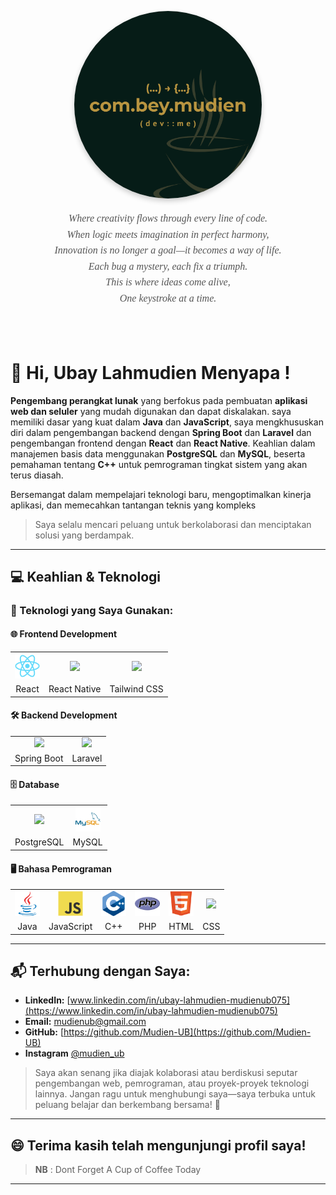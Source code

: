 <p align="center">
  <img src="./Bey_Mudien.png" width="300" style="border-radius: 50%; box-shadow: 0 4px 8px rgba(0, 0, 0, 0.2);" alt="Foto Profil Ubay Lahmudien"/>
</p>

  <p align="center" style="font-family: Georgia, serif; font-style: italic; font-size: 16px; line-height: 1.6; color: #555;">
    Where creativity flows through every line of code.<br>
    When logic meets imagination in perfect harmony,<br>
    Innovation is no longer a goal—it becomes a way of life.<br>
    Each bug a mystery, each fix a triumph.<br>
    This is where ideas come alive,<br>
    One keystroke at a time.
  </p>
<br/>
<br/>


# 👋 Hi, Ubay Lahmudien Menyapa !

**Pengembang perangkat lunak** yang berfokus pada pembuatan **aplikasi web dan seluler** yang mudah digunakan dan dapat diskalakan. saya memiliki dasar yang kuat dalam **Java** dan **JavaScript**, saya mengkhususkan diri dalam pengembangan backend dengan **Spring Boot** dan **Laravel** dan pengembangan frontend dengan **React** dan **React Native**. Keahlian dalam manajemen basis data menggunakan **PostgreSQL** dan **MySQL**, beserta pemahaman tentang **C++** untuk pemrograman tingkat sistem yang akan terus diasah.

Bersemangat dalam mempelajari teknologi baru, mengoptimalkan kinerja aplikasi, dan memecahkan tantangan teknis yang kompleks
> Saya selalu mencari peluang untuk berkolaborasi dan menciptakan solusi yang berdampak.

---

## 💻 Keahlian & Teknologi

### 🚀 Teknologi yang Saya Gunakan:

#### 🌐 Frontend Development
<table>
  <tr align="center">
    <td><img src="https://raw.githubusercontent.com/devicons/devicon/master/icons/react/react-original.svg" width="40"/></td>
    <td><img src="https://reactnative.dev/img/header_logo.svg" width="40"/></td>
    <td><img src="https://www.vectorlogo.zone/logos/tailwindcss/tailwindcss-icon.svg" width="40"/></td>
  </tr>
  <tr align="center">
    <td>React</td>
    <td>React Native</td>
    <td>Tailwind CSS</td>
  </tr>
</table>

#### 🛠️ Backend Development
<table>
  <tr align="center">
    <td><img src="https://img.icons8.com/officel/80/spring-logo.png" width="40"/></td>
    <td><img src="https://laravel.com/img/logomark.min.svg" width="40"/></td>
  </tr>
  <tr align="center">
    <td>Spring Boot</td>
    <td>Laravel</td>
  </tr>
</table>

#### 🗄️ Database
<table>
  <tr align="center">
    <td><img src="https://www.vectorlogo.zone/logos/postgresql/postgresql-icon.svg" width="40"/></td>
    <td><img src="https://raw.githubusercontent.com/devicons/devicon/master/icons/mysql/mysql-original-wordmark.svg" width="40"/></td>
  </tr>
  <tr align="center">
    <td>PostgreSQL</td>
    <td>MySQL</td>
  </tr>
</table>

#### 🖥️ Bahasa Pemrograman
<table>
  <tr align="center">
    <td><img src="https://raw.githubusercontent.com/devicons/devicon/master/icons/java/java-original.svg" width="40"/></td>
    <td><img src="https://raw.githubusercontent.com/devicons/devicon/master/icons/javascript/javascript-original.svg" width="40"/></td>
    <td><img src="https://raw.githubusercontent.com/devicons/devicon/master/icons/cplusplus/cplusplus-original.svg" width="40"/></td>
    <td><img src="https://raw.githubusercontent.com/devicons/devicon/master/icons/php/php-original.svg" width="40"/></td>
    <td><img src="https://raw.githubusercontent.com/devicons/devicon/master/icons/html5/html5-original.svg" width="40"/></td>
    <td><img src="https://cdn.jsdelivr.net/gh/devicons/devicon@latest/icons/css3/css3-original.svg" width="40"/></td>
  </tr>
  <tr align="center">
    <td>Java</td>
    <td>JavaScript</td>
    <td>C++</td>
    <td>PHP</td>
    <td>HTML</td>
    <td>CSS</td>
  </tr>
</table>

---

## 📬 Terhubung dengan Saya:

- **LinkedIn:** [www.linkedin.com/in/ubay-lahmudien-mudienub075](https://www.linkedin.com/in/ubay-lahmudien-mudienub075)
- **Email:** mudienub@gmail.com
- **GitHub:** [https://github.com/Mudien-UB](https://github.com/Mudien-UB)
- **Instagram** [@mudien_ub](https://www.instagram.com/mudien_ub/)

> Saya akan senang jika diajak kolaborasi atau berdiskusi seputar pengembangan web, pemrograman, atau proyek-proyek teknologi lainnya.
> Jangan ragu untuk menghubungi saya—saya terbuka untuk peluang belajar dan berkembang bersama! 🚀

---

😄 Terima kasih telah mengunjungi profil saya!
---

> **NB** : Dont Forget A Cup of Coffee Today

---

